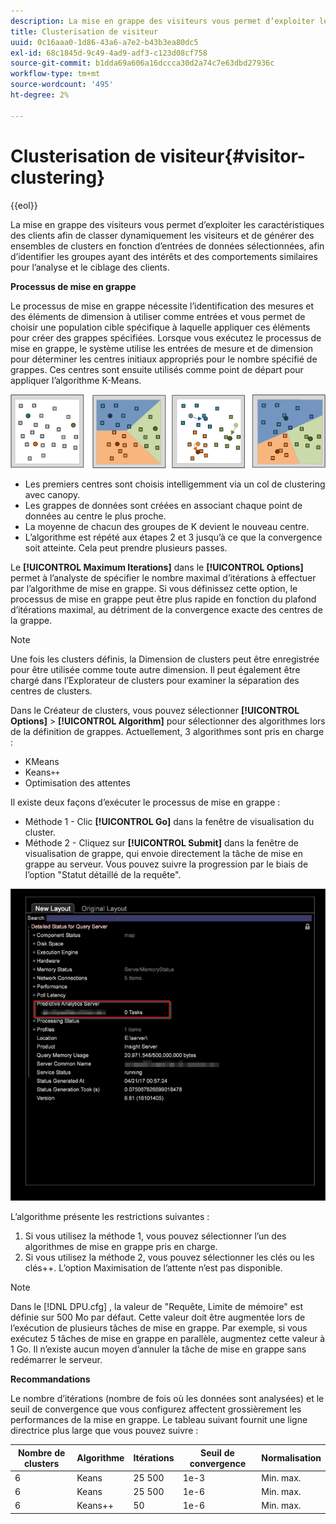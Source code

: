 ```yaml
---
description: La mise en grappe des visiteurs vous permet d’exploiter les caractéristiques des clients afin de classer dynamiquement les visiteurs et de générer des ensembles de clusters en fonction d’entrées de données sélectionnées, afin d’identifier les groupes ayant des intérêts et des comportements similaires pour l’analyse et le ciblage des clients.
title: Clusterisation de visiteur
uuid: 0c16aaa0-1d86-43a6-a7e2-b43b3ea80dc5
exl-id: 68c1845d-9c49-4ad9-adf3-c123d08cf758
source-git-commit: b1dda69a606a16dccca30d2a74c7e63dbd27936c
workflow-type: tm+mt
source-wordcount: '495'
ht-degree: 2%

---
```


# Clusterisation de visiteur{#visitor-clustering}

{{eol}}

La mise en grappe des visiteurs vous permet d’exploiter les caractéristiques des clients afin de classer dynamiquement les visiteurs et de générer des ensembles de clusters en fonction d’entrées de données sélectionnées, afin d’identifier les groupes ayant des intérêts et des comportements similaires pour l’analyse et le ciblage des clients.

**Processus de mise en grappe**

Le processus de mise en grappe nécessite l’identification des mesures et des éléments de dimension à utiliser comme entrées et vous permet de choisir une population cible spécifique à laquelle appliquer ces éléments pour créer des grappes spécifiées. Lorsque vous exécutez le processus de mise en grappe, le système utilise les entrées de mesure et de dimension pour déterminer les centres initiaux appropriés pour le nombre spécifié de grappes. Ces centres sont ensuite utilisés comme point de départ pour appliquer l’algorithme K-Means.

![](assets/K_algorithm.png)

* Les premiers centres sont choisis intelligemment via un col de clustering avec canopy.
* Les grappes de données sont créées en associant chaque point de données au centre le plus proche.
* La moyenne de chacun des groupes de K devient le nouveau centre.
* L’algorithme est répété aux étapes 2 et 3 jusqu’à ce que la convergence soit atteinte. Cela peut prendre plusieurs passes.

Le **[!UICONTROL Maximum Iterations]** dans le **[!UICONTROL Options]** permet à l’analyste de spécifier le nombre maximal d’itérations à effectuer par l’algorithme de mise en grappe. Si vous définissez cette option, le processus de mise en grappe peut être plus rapide en fonction du plafond d’itérations maximal, au détriment de la convergence exacte des centres de la grappe.

>[!NOTE]
>
>Une fois les clusters définis, la Dimension de clusters peut être enregistrée pour être utilisée comme toute autre dimension. Il peut également être chargé dans l’Explorateur de clusters pour examiner la séparation des centres de clusters.

Dans le Créateur de clusters, vous pouvez sélectionner **[!UICONTROL Options]** > **[!UICONTROL Algorithm]** pour sélectionner des algorithmes lors de la définition de grappes. Actuellement, 3 algorithmes sont pris en charge :

* KMeans
* Keans`++`
* Optimisation des attentes

Il existe deux façons d’exécuter le processus de mise en grappe :

* Méthode 1 - Clic **[!UICONTROL Go]** dans la fenêtre de visualisation du cluster.
* Méthode 2 - Cliquez sur **[!UICONTROL Submit]** dans la fenêtre de visualisation de grappe, qui envoie directement la tâche de mise en grappe au serveur. Vous pouvez suivre la progression par le biais de l’option &quot;Statut détaillé de la requête&quot;.

![](assets/dwb_visitorclustering.png)

L’algorithme présente les restrictions suivantes :

1. Si vous utilisez la méthode 1, vous pouvez sélectionner l’un des algorithmes de mise en grappe pris en charge.
1. Si vous utilisez la méthode 2, vous pouvez sélectionner les clés ou les clés++. L’option Maximisation de l’attente n’est pas disponible.

>[!NOTE]
>
>Dans le [!DNL DPU.cfg] , la valeur de &quot;Requête, Limite de mémoire&quot; est définie sur 500 Mo par défaut. Cette valeur doit être augmentée lors de l’exécution de plusieurs tâches de mise en grappe. Par exemple, si vous exécutez 5 tâches de mise en grappe en parallèle, augmentez cette valeur à 1 Go. Il n’existe aucun moyen d’annuler la tâche de mise en grappe sans redémarrer le serveur.

**Recommandations**

Le nombre d’itérations (nombre de fois où les données sont analysées) et le seuil de convergence que vous configurez affectent grossièrement les performances de la mise en grappe. Le tableau suivant fournit une ligne directrice plus large que vous pouvez suivre :

| Nombre de clusters | Algorithme | Itérations | Seuil de convergence | Normalisation |
|---|---|---|---|---|
| 6 | Keans | 25 500 | 1e-3 | Min. max. |
| 6 | Keans | 25 500 | 1e-6 | Min. max. |
| 6 | Keans++ | 50 | 1e-6 | Min. max. |
